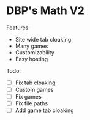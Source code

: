 # DBP's Math V2

Features:
- Site wide tab cloaking
- Many games
- Customizability
- Easy hosting

Todo:
- [ ] Fix tab cloaking
- [ ] Custom games
- [ ] Fix games
- [ ] Fix file paths
- [ ] Add game tab cloaking
